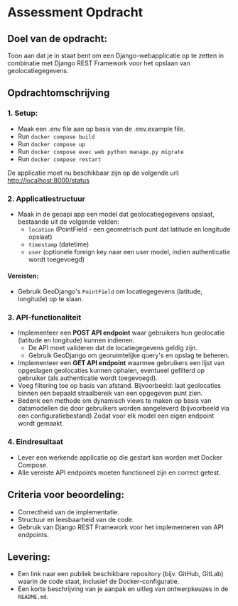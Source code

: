 # Assessment Opdracht

## Doel van de opdracht:
Toon aan dat je in staat bent om een Django-webapplicatie op te zetten in combinatie met Django REST Framework voor het opslaan van geolocatiegegevens. 

## Opdrachtomschrijving

### 1. Setup:
- Maak een .env file aan op basis van de .env.example file.
- Run `docker compose build`
- Run `docker compose up`
- Run `docker compose exec web python manage.py migrate`
- Run `docker compose restart`

De applicatie moet nu beschikbaar zijn op de volgende url:
[http://localhost:8000/status](http://localhost:8000/status)

### 2. Applicatiestructuur
- Maak in de geoapi app een model dat geolocatiegegevens opslaat, bestaande uit de volgende velden:
  - `location` (PointField - een geometrisch punt dat latitude en longitude opslaat)
  - `timestamp` (datetime)
  - `user` (optionele foreign key naar een user model, indien authenticatie wordt toegevoegd)

#### Vereisten:
- Gebruik GeoDjango's `PointField` om locatiegegevens (latitude, longitude) op te slaan.

### 3. API-functionaliteit
- Implementeer een **POST API endpoint** waar gebruikers hun geolocatie (latitude en longitude) kunnen indienen.
  - De API moet valideren dat de locatiegegevens geldig zijn.
  - Gebruik GeoDjango om georuimtelijke query's en opslag te beheren.
- Implementeer een **GET API endpoint** waarmee gebruikers een lijst van opgeslagen geolocaties kunnen ophalen, eventueel gefilterd op gebruiker (als authenticatie wordt toegevoegd).
- Voeg filtering toe op basis van afstand. Bijvoorbeeld: laat geolocaties binnen een bepaald straalbereik van een opgegeven punt zien.
- Bedenk een methode om dynamisch views te maken op basis van datamodellen die door gebruikers worden aangeleverd (bijvoorbeeld via een configuratiebestand) Zodat voor elk model een eigen endpoint wordt gemaakt.

### 4. Eindresultaat
- Lever een werkende applicatie op die gestart kan worden met Docker Compose.
- Alle vereiste API endpoints moeten functioneel zijn en correct getest.

## Criteria voor beoordeling:
- Correctheid van de implementatie.
- Structuur en leesbaarheid van de code.
- Gebruik van Django REST Framework voor het implementeren van API endpoints.

## Levering:
- Een link naar een publiek beschikbare repository (bijv. GitHub, GitLab) waarin de code staat, inclusief de Docker-configuratie.
- Een korte beschrijving van je aanpak en uitleg van ontwerpkeuzes in de `README.md`.
